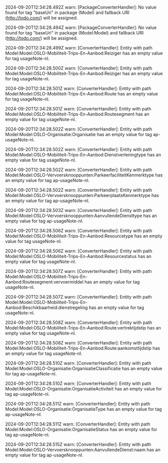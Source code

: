 2024-09-20T12:34:28.492Z warn: [PackageConverterHandler]: No value found for tag "baseUri" in package (Model) and fallback URI (http://todo.com/) will be assigned.

2024-09-20T12:34:28.494Z warn: [PackageConverterHandler]: No value found for tag "baseUri" in package (Model:Model) and fallback URI (http://todo.com/) will be assigned.

2024-09-20T12:34:28.499Z warn: [ConverterHandler]: Entity with path Model:Model:OSLO-Mobiliteit-Trips-En-Aanbod:Reiziger has an empty value for tag usageNote-nl.

2024-09-20T12:34:28.500Z warn: [ConverterHandler]: Entity with path Model:Model:OSLO-Mobiliteit-Trips-En-Aanbod:Reiziger has an empty value for tag usageNote-nl.

2024-09-20T12:34:28.501Z warn: [ConverterHandler]: Entity with path Model:Model:OSLO-Mobiliteit-Trips-En-Aanbod:Route has an empty value for tag usageNote-nl.

2024-09-20T12:34:28.501Z warn: [ConverterHandler]: Entity with path Model:Model:OSLO-Mobiliteit-Trips-En-Aanbod:Routesegment has an empty value for tag usageNote-nl.

2024-09-20T12:34:28.502Z warn: [ConverterHandler]: Entity with path Model:Model:OSLO-Organisatie:Organisatie has an empty value for tag ap-usageNote-nl.

2024-09-20T12:34:28.502Z warn: [ConverterHandler]: Entity with path Model:Model:OSLO-Mobiliteit-Trips-En-Aanbod:Dienstverleningtype has an empty value for tag usageNote-nl.

2024-09-20T12:34:28.502Z warn: [ConverterHandler]: Entity with path Model:Model:OSLO-Vervoersknooppunten:ParkeerfaciliteitKenmerktype has an empty value for tag ap-usageNote-nl.

2024-09-20T12:34:28.502Z warn: [ConverterHandler]: Entity with path Model:Model:OSLO-Vervoersknooppunten:ParkeerplaatsKenmerktype has an empty value for tag ap-usageNote-nl.

2024-09-20T12:34:28.503Z warn: [ConverterHandler]: Entity with path Model:Model:OSLO-Vervoersknooppunten:AanvullendeDiensttype has an empty value for tag ap-usageNote-nl.

2024-09-20T12:34:28.506Z warn: [ConverterHandler]: Entity with path Model:Model:OSLO-Mobiliteit-Trips-En-Aanbod:Resourcetype has an empty value for tag usageNote-nl.

2024-09-20T12:34:28.506Z warn: [ConverterHandler]: Entity with path Model:Model:OSLO-Mobiliteit-Trips-En-Aanbod:Resourcestatus has an empty value for tag usageNote-nl.

2024-09-20T12:34:28.507Z warn: [ConverterHandler]: Entity with path Model:Model:OSLO-Mobiliteit-Trips-En-Aanbod:Routesegment:vervoermiddel has an empty value for tag usageNote-nl.

2024-09-20T12:34:28.507Z warn: [ConverterHandler]: Entity with path Model:Model:OSLO-Mobiliteit-Trips-En-Aanbod:Beschikbaarheid:dienstregeling has an empty value for tag usageNote-nl.

2024-09-20T12:34:28.508Z warn: [ConverterHandler]: Entity with path Model:Model:OSLO-Mobiliteit-Trips-En-Aanbod:Route:vertrektijdstip has an empty value for tag usageNote-nl.

2024-09-20T12:34:28.508Z warn: [ConverterHandler]: Entity with path Model:Model:OSLO-Mobiliteit-Trips-En-Aanbod:Route:aankomsttijdstip has an empty value for tag usageNote-nl.

2024-09-20T12:34:28.510Z warn: [ConverterHandler]: Entity with path Model:Model:OSLO-Organisatie:OrganisatieClassificatie has an empty value for tag ap-usageNote-nl.

2024-09-20T12:34:28.510Z warn: [ConverterHandler]: Entity with path Model:Model:OSLO-Organisatie:OrganisatieActiviteit has an empty value for tag ap-usageNote-nl.

2024-09-20T12:34:28.511Z warn: [ConverterHandler]: Entity with path Model:Model:OSLO-Organisatie:OrganisatieType has an empty value for tag ap-usageNote-nl.

2024-09-20T12:34:28.511Z warn: [ConverterHandler]: Entity with path Model:Model:OSLO-Organisatie:OrganisatieStatus has an empty value for tag ap-usageNote-nl.

2024-09-20T12:34:28.515Z warn: [ConverterHandler]: Entity with path Model:Model:OSLO-Vervoersknooppunten:AanvullendeDienst:naam has an empty value for tag ap-usageNote-nl.

